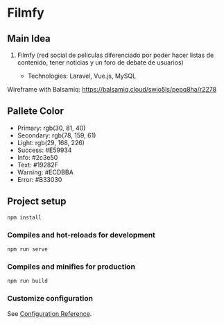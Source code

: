 # Filmfy

## Main Idea
1. Filmfy (red social de películas diferenciado por poder hacer listas de contenido, tener noticias y un foro de debate de usuarios)

    - Technologies: Laravel, Vue.js, MySQL

Wireframe with Balsamiq: https://balsamiq.cloud/swio5ls/pepq8ha/r2278

## Pallete Color

- Primary: rgb(30, 81, 40)
- Secondary: rgb(78, 159, 61)
- Light: rgb(29, 168, 226)
- Success: #E59934
- Info: #2c3e50
- Text: #19282F
- Warning: #ECDBBA
- Error: #B33030


## Project setup
```
npm install
```

### Compiles and hot-reloads for development
```
npm run serve
```

### Compiles and minifies for production
```
npm run build
```

### Customize configuration
See [Configuration Reference](https://cli.vuejs.org/config/).
